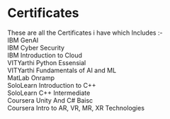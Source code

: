 # Certificates
These are all the Certificates i have which Includes :- 
<br>
IBM GenAI
<br>
IBM Cyber Security
<br>
IBM Introduction to Cloud
<br>
VITYarthi Python Essensial
<br>
VITYarthi Fundamentals of AI and ML
<br>
MatLab Onramp
<br>
SoloLearn Introduction to C++
<br>
SoloLearn C++ Intermediate
<br>
Coursera Unity And C# Baisc
<br>
Coursera Intro to AR, VR, MR, XR Technologies

